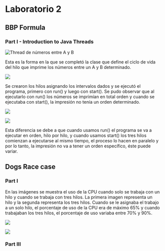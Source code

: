# Laboratorio 2

## BBP Formula

### Part I - Introduction to Java Threads
![](https://raw.githubusercontent.com/Nattpalacios/ARSW-Lab2/master/Imagenes/1.JPG "Thread de números entre A y B")

Esta es la forma en la que se completó la clase que define el ciclo de vida del hilo que imprime los números entre un A y B determinado.

![](https://raw.githubusercontent.com/Nattpalacios/ARSW-Lab2/master/Imagenes/2.JPG)

Se crearon los hilos asignando los intervalos dados y se ejecutó el programa, primero con run() y luego con start(). Se pudo observar que al ejecutarlo con run() los números se imprimían en total orden y cuando se ejecutaba con start(), la impresión no tenía un orden determinado. 

![](https://raw.githubusercontent.com/Nattpalacios/ARSW-Lab2/master/Imagenes/3.jpg)

![](https://raw.githubusercontent.com/Nattpalacios/ARSW-Lab2/master/Imagenes/4.jpg)

Esta diferencia se debe a que cuando usamos run() el programa se va a ejecutar en orden, hilo por hilo, y cuando usamos start() los tres hilos comienzan a ejecutarse al mismo tiempo, el proceso lo hacen en paralelo y por lo tanto, la impresión no va a tener un orden específico, éste puede variar.

## Dogs Race case

### Part I 
En las imágenes se muestra el uso de la CPU cuando solo se trabaja con un hilo y cuando se trabaja con tres hilos. La primera imagen representa un hilo y la segunda representa los tres hilos. Cuando se le asignaba el trabajo a un solo hilo, el porcentaje de uso de la CPU era de máximo 65% y cuando trabajaban los tres hilos, el porcentaje de uso variaba entre 70% y 90%.

![](https://raw.githubusercontent.com/Nattpalacios/ARSW-Lab2/master/Imagenes/5.JPG)

![](https://raw.githubusercontent.com/Nattpalacios/ARSW-Lab2/master/Imagenes/6.JPG)

### Part III
